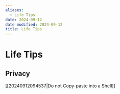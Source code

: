 ```yaml
---
aliases:
  - Life Tips
date: 2024-09-12
date modified: 2024-09-12
title: Life Tips
---
```


# Life Tips

## Privacy

[[20240912094537|Do not Copy-paste into a Shell]]

